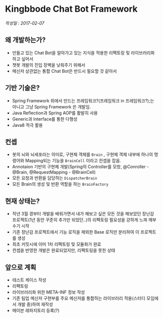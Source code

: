 # Kingbbode Chat Bot Framework

*작성일 : 2017-02-07*

## 왜 개발하는가?

- 만들고 있는 Chat Bot을 알아가고 있는 지식을 적용한 리펙토링 및 라이브러리화 하고 싶어서
- 챗봇 개발의 진입 장벽을 낮춰주기 위해서
- 메신저 상관없는 통합 Chat Bot은 반드시 필요할 것 같아서

## 기반 기술은?

- Spring Framework 위에서 만드는 프레임워크?(프레임워크 in 프레임워크?);는 아니고 그냥 Spring Framework 쓴 개발임.
- Java Reflection과 Spring AOP를 활발히 사용
- Generic과 Interface를 통한 다형성
- Java8 적극 활용

## 컨셉

- 봇의 뇌와 뇌세포라는 의미로, 구현체 객체를 `Brain` , 구현체 객체 내부에 하나의 명령어와 Mapping되는 기능을 `BrainCell` 이라고 컨셉을 잡음.
- Annotaion 기반의 구현체 개발(Spring의 Controller를 모방, @Conroller - @Brain, @RequestMapping - @BrainCell) 
- 모든 요청과 반환을 담당하는 `DispatcherBrain`
- 모든 Brain의 생성 및 반환 역할을 하는 `BrainFactory`

## 현재 상태는?

- 작년 3월 경부터 개발을 배워가면서 내가 해보고 싶은 모든 것을 해보았던 장난감 프로젝트(1년 동안 꾸준히 추가만 되었던..)의 리펙토링 필요성을 강하게 느껴 깨부수기 시작
- 기존 장난감 프로젝트에서 기능 로직을 제외한 Base 로직만 분리하여 이 프로젝트를 생성
- 최초 커밋시에 이미 1차 리펙토링 및 모듈화가 완료
- 컨셉을 반영한 개발은 완료되었지만, 리펙토링을 못한 상태

## 앞으로 계획

- 테스트 케이스 작성
- 리펙토링
- 라이브러리화 위한 META-INF 정보 작성
- 기존 팀업 메신저 구현부를 주요 메신저를 통합하는 라이브러리 적용(스터디 모임에서 개발 중)하여 재작성
- 메이븐 레파지토리 등록(?)